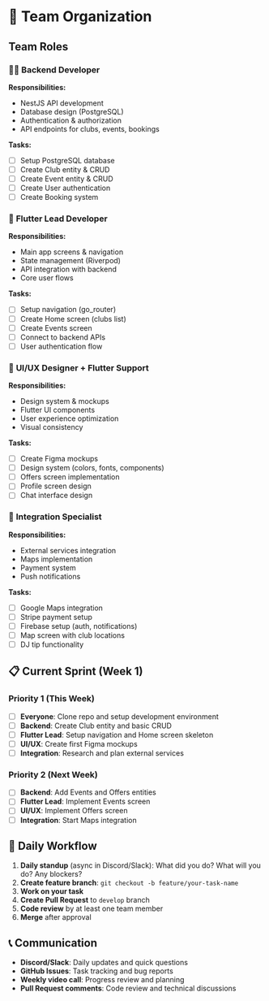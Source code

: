 # 👥 Team Organization

## Team Roles

### 🧑‍💻 **Backend Developer** 
**Responsibilities:**
- NestJS API development
- Database design (PostgreSQL)
- Authentication & authorization
- API endpoints for clubs, events, bookings

**Tasks:**
- [ ] Setup PostgreSQL database
- [ ] Create Club entity & CRUD
- [ ] Create Event entity & CRUD  
- [ ] Create User authentication
- [ ] Create Booking system

### 📱 **Flutter Lead Developer**
**Responsibilities:**
- Main app screens & navigation
- State management (Riverpod)
- API integration with backend
- Core user flows

**Tasks:**
- [ ] Setup navigation (go_router)
- [ ] Create Home screen (clubs list)
- [ ] Create Events screen
- [ ] Connect to backend APIs
- [ ] User authentication flow

### 🎨 **UI/UX Designer + Flutter Support**
**Responsibilities:**
- Design system & mockups
- Flutter UI components
- User experience optimization
- Visual consistency

**Tasks:**
- [ ] Create Figma mockups
- [ ] Design system (colors, fonts, components)
- [ ] Offers screen implementation
- [ ] Profile screen design
- [ ] Chat interface design

### 🔌 **Integration Specialist**
**Responsibilities:**
- External services integration
- Maps implementation
- Payment system
- Push notifications

**Tasks:**
- [ ] Google Maps integration
- [ ] Stripe payment setup
- [ ] Firebase setup (auth, notifications)
- [ ] Map screen with club locations
- [ ] DJ tip functionality

## 📋 Current Sprint (Week 1)

### Priority 1 (This Week)
- [ ] **Everyone**: Clone repo and setup development environment
- [ ] **Backend**: Create Club entity and basic CRUD
- [ ] **Flutter Lead**: Setup navigation and Home screen skeleton
- [ ] **UI/UX**: Create first Figma mockups
- [ ] **Integration**: Research and plan external services

### Priority 2 (Next Week)
- [ ] **Backend**: Add Events and Offers entities
- [ ] **Flutter Lead**: Implement Events screen
- [ ] **UI/UX**: Implement Offers screen
- [ ] **Integration**: Start Maps integration

## 🔄 Daily Workflow
1. **Daily standup** (async in Discord/Slack): What did you do? What will you do? Any blockers?
2. **Create feature branch**: `git checkout -b feature/your-task-name`
3. **Work on your task**
4. **Create Pull Request** to `develop` branch
5. **Code review** by at least one team member
6. **Merge** after approval

## 📞 Communication
- **Discord/Slack**: Daily updates and quick questions
- **GitHub Issues**: Task tracking and bug reports
- **Weekly video call**: Progress review and planning
- **Pull Request comments**: Code review and technical discussions
